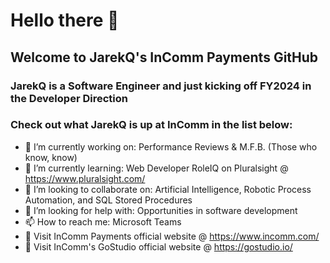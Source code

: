 # Hello there 👋

## Welcome to JarekQ's InComm Payments GitHub

### JarekQ is a Software Engineer and just kicking off FY2024 in the Developer Direction

### Check out what JarekQ is up at InComm in the list below:
- 🔭 I’m currently working on: Performance Reviews & M.F.B. (Those who know, know)
- 🌱 I’m currently learning: Web Developer RoleIQ on Pluralsight @ https://www.pluralsight.com/
- 👯 I’m looking to collaborate on: Artificial Intelligence, Robotic Process Automation, and SQL Stored Procedures
- 🤔 I’m looking for help with: Opportunities in software development
- 📫 How to reach me: Microsoft Teams
- 💼 Visit InComm Payments official website @ https://www.incomm.com/
- 💼 Visit InComm's GoStudio official website @ https://gostudio.io/

<!--

### JarekQ outside of InComm Payments
- 😄 What I do outside of work: Research new tech & Web3, Stay in-tune with Game Industry, Watch Cool Movies
- 💬 Ask me about: Star Wars, Star Trek, Cats, Game Design & Development, Cryptocurrency, & AI
- ⚡ Fun fact: JarekQ is my real name, the 1 and Only!
- 🤝 Connect with me on LinkedIn @ https://www.linkedin.com/in/JarekQ

**jaloisio-incomm/jaloisio-incomm** is a ✨ _special_ ✨ repository because its `README.md` (this file) appears on your GitHub profile.

Here are some ideas to get you started:

- 🔭 I’m currently working on ...
- 🌱 I’m currently learning ...
- 👯 I’m looking to collaborate on ...
- 🤔 I’m looking for help with ...
- 💬 Ask me about ...
- 📫 How to reach me: ...
- 😄 Pronouns: ...
- ⚡ Fun fact: ...
-->
